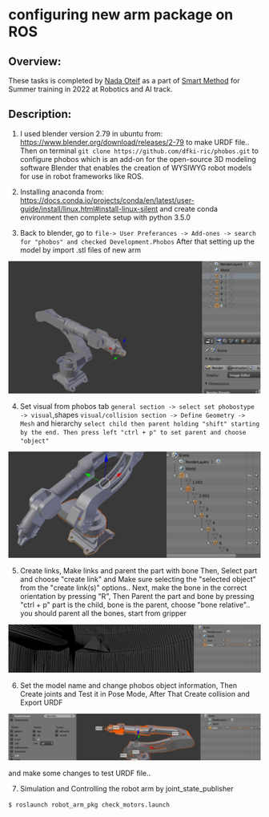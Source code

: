 # configuring new arm package on ROS

## Overview:

These tasks is completed by [Nada Oteif](https://sa.linkedin.com/in/nadaoteif) as a part of [Smart Method](https://s-m.com.sa/en/index.html) for Summer training in 2022 at Robotics and AI track.

## Description:

1. I used blender version 2.79 in ubuntu from: https://www.blender.org/download/releases/2-79 to make URDF file.. Then on terminal ```git clone https://github.com/dfki-ric/phobos.git``` to configure phobos which is an add-on for the open-source 3D modeling software Blender that enables the creation of WYSIWYG robot models for use in robot frameworks like ROS. 

2. Installing anaconda from: https://docs.conda.io/projects/conda/en/latest/user-guide/install/linux.html#install-linux-silent and create conda environment then complete setup with python 3.5.0


3. Back to blender, go to ```file-> User Preferances -> Add-ones -> search for "phobos" and checked Development.Phobos``` After that setting up the model by import .stl files of new arm 

![blender1](blender1.jpg)

4. Set visual from phobos tab ```general section -> select set phobostype -> visual```,shapes ```visual/collision section -> Define Geometry -> Mesh``` and hierarchy ```select child then parent holding "shift" starting by the end. Then press left "ctrl + p" to set parent and choose "object"``` 

![blender2](blender2.jpg)

5. Create links, Make links and parent the part with bone Then, Select part and choose "create link" and Make sure selecting the "selected object" from the "create link(s)" options.. Next, make the bone in the correct orientation by pressing "R", Then Parent the part and bone by pressing "ctrl + p" part is the child, bone is the parent, choose "bone relative".. you should parent all the bones, start from gripper 

![blender3](blender3.jpg)


6. Set the model name and change phobos object information, Then Create joints and Test it in Pose Mode, After That Create collision and Export URDF

![blender4](blender4.jpg)

and make some changes to test URDF file..

7. Simulation and Controlling the robot arm by joint_state_publisher

```$ roslaunch robot_arm_pkg check_motors.launch```
